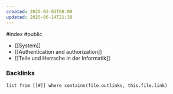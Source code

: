 ```yaml
---
created: 2025-03-03T08:00
updated: 2025-06-14T21:38
---
```

#index #public

- [[System]]
- [[Authentication and authorization]]
- [[Teile und Herrsche in der Informatik]]

### Backlinks
```dataview 
list from [[#]] where contains(file.outlinks, this.file.link)
```

